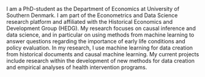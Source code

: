 I am a PhD-student as the Department of Economics at University of Southern Denmark.
I am part of the Econometrics and Data Science research platform and affiliated with the Historical Economics and Development Group (HEDG). 
My research focuses on causal inference and data science, and in particular on using methods from machine learning to answer questions regarding the importance of early life conditions and policy evaluation. 
In my research, I use machine learning for data creation from historical documents and causal machine learning. 
My current projects include research within the development of new methods for data creation and empirical analyses of health intervention programs.